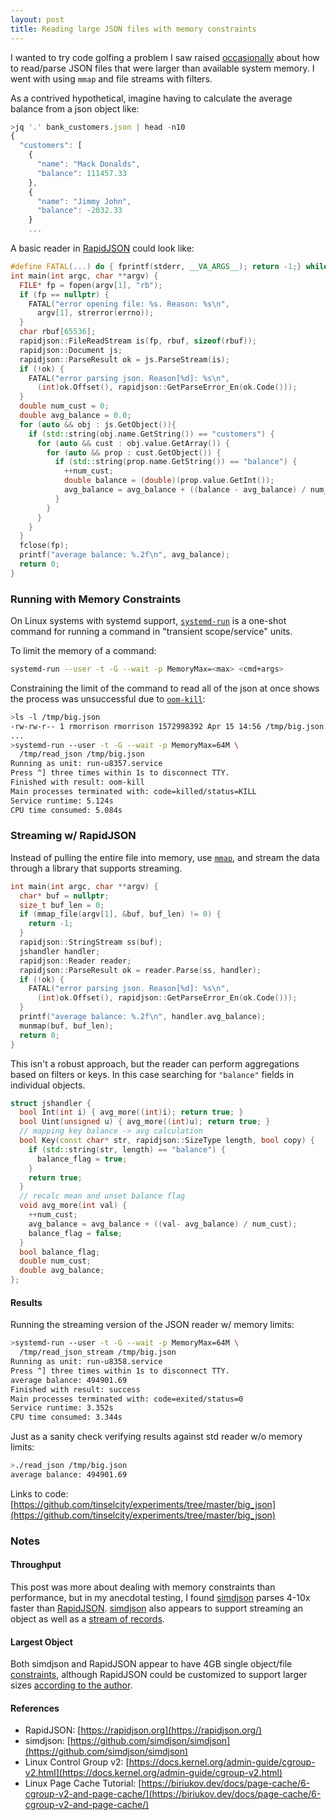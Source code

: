 ```yaml
---
layout: post
title: Reading large JSON files with memory constraints
---
```


I wanted to try code golfing a problem I saw raised [occasionally](https://news.ycombinator.com/item?id=35042609) about how to read/parse JSON files that were larger than available system memory.  I went with using `mmap` and file streams with filters.

As a contrived hypothetical, imagine having to calculate the average balance from a json object like:

```js
>jq '.' bank_customers.json | head -n10
{
  "customers": [
    {
      "name": "Mack Donalds",
      "balance": 111457.33
    },
    {
      "name": "Jimmy John",
      "balance": -2032.33
    }
    ...
```

A basic reader in [RapidJSON](https://rapidjson.org/) could look like:
```cpp
#define FATAL(...) do { fprintf(stderr, __VA_ARGS__); return -1;} while(0)
int main(int argc, char **argv) {
  FILE* fp = fopen(argv[1], "rb");
  if (fp == nullptr) {
    FATAL("error opening file: %s. Reason: %s\n",
      argv[1], strerror(errno));
  }
  char rbuf[65536];
  rapidjson::FileReadStream is(fp, rbuf, sizeof(rbuf));
  rapidjson::Document js;
  rapidjson::ParseResult ok = js.ParseStream(is);
  if (!ok) {
    FATAL("error parsing json. Reason[%d]: %s\n",
      (int)ok.Offset(), rapidjson::GetParseError_En(ok.Code()));
  }
  double num_cust = 0;
  double avg_balance = 0.0;
  for (auto && obj : js.GetObject()){
    if (std::string(obj.name.GetString()) == "customers") {
      for (auto && cust : obj.value.GetArray()) {
        for (auto && prop : cust.GetObject()) {
          if (std::string(prop.name.GetString()) == "balance") {
            ++num_cust;
            double balance = (double)(prop.value.GetInt());
            avg_balance = avg_balance + ((balance - avg_balance) / num_cust);
          }
        }
      }
    }
  }
  fclose(fp);
  printf("average balance: %.2f\n", avg_balance);
  return 0;
}
```

### Running with Memory Constraints

On Linux systems with systemd support, [`systemd-run`](https://manpages.ubuntu.com/manpages/jammy/man1/systemd-run.1.html) is a one-shot command for running a command in "transient scope/service" units.

To limit the memory of a command:
```sh
systemd-run --user -t -G --wait -p MemoryMax=<max> <cmd+args>
```

Constraining the limit of the command to read all of the json at once shows the process was unsuccessful due to [`oom-kill`](https://www.kernel.org/doc/gorman/html/understand/understand016.html):

```sh
>ls -l /tmp/big.json 
-rw-rw-r-- 1 rmorrison rmorrison 1572998392 Apr 15 14:56 /tmp/big.json
...
>systemd-run --user -t -G --wait -p MemoryMax=64M \
  /tmp/read_json /tmp/big.json
Running as unit: run-u8357.service
Press ^] three times within 1s to disconnect TTY.
Finished with result: oom-kill
Main processes terminated with: code=killed/status=KILL
Service runtime: 5.124s
CPU time consumed: 5.084s
```

### Streaming w/ RapidJSON

Instead of pulling the entire file into memory, use [`mmap`](https://man7.org/linux/man-pages/man2/mmap.2.html), and stream the data through a library that supports streaming.

```cpp
int main(int argc, char **argv) {
  char* buf = nullptr;
  size_t buf_len = 0;
  if (mmap_file(argv[1], &buf, buf_len) != 0) {
    return -1;
  }
  rapidjson::StringStream ss(buf);
  jshandler handler;
  rapidjson::Reader reader;
  rapidjson::ParseResult ok = reader.Parse(ss, handler);
  if (!ok) {
    FATAL("error parsing json. Reason[%d]: %s\n",
      (int)ok.Offset(), rapidjson::GetParseError_En(ok.Code()));
  }  
  printf("average balance: %.2f\n", handler.avg_balance);
  munmap(buf, buf_len);
  return 0;
}
```

This isn't a robust approach, but the reader can perform aggregations based on filters or keys.  In this case searching for `"balance"` fields in individual objects.

```cpp
struct jshandler {
  bool Int(int i) { avg_more((int)i); return true; }
  bool Uint(unsigned u) { avg_more((int)u); return true; }
  // mapping key balance -> avg calculation
  bool Key(const char* str, rapidjson::SizeType length, bool copy) {
    if (std::string(str, length) == "balance") {
      balance_flag = true;
    }
    return true;
  }
  // recalc mean and unset balance flag
  void avg_more(int val) {
    ++num_cust;
    avg_balance = avg_balance + ((val- avg_balance) / num_cust);
    balance_flag = false;
  }
  bool balance_flag;
  double num_cust;
  double avg_balance;
};
``` 

#### Results

Running the streaming version of the JSON reader w/ memory limits:
```sh
>systemd-run --user -t -G --wait -p MemoryMax=64M \
  /tmp/read_json_stream /tmp/big.json
Running as unit: run-u8358.service
Press ^] three times within 1s to disconnect TTY.
average balance: 494901.69
Finished with result: success
Main processes terminated with: code=exited/status=0
Service runtime: 3.352s
CPU time consumed: 3.344s
```

Just as a sanity check verifying results against std reader w/o memory limits:
```sh
>./read_json /tmp/big.json 
average balance: 494901.69
```

Links to code:
[https://github.com/tinselcity/experiments/tree/master/big_json](https://github.com/tinselcity/experiments/tree/master/big_json)

### Notes

#### Throughput
This post was more about dealing with memory constraints than performance, but in my anecdotal testing, I found [simdjson](https://github.com/simdjson/simdjson) parses 4-10x faster than [RapidJSON](https://rapidjson.org/).  [simdjson](https://github.com/simdjson/simdjson) also appears to support streaming an object as well as a [stream of records](https://github.com/simdjson/simdjson/blob/master/doc/basics.md#newline-delimited-json-ndjson-and-json-lines).

#### Largest Object
Both simdjson and RapidJSON appear to have 4GB single object/file [constraints](https://github.com/simdjson/simdjson/issues/128#issuecomment-1172576669/), although RapidJSON could be customized to support larger sizes [according to the author](https://github.com/Tencent/rapidjson/issues/1511#issuecomment-490736496).

#### References

- RapidJSON: [https://rapidjson.org](https://rapidjson.org/)
- simdjson: [https://github.com/simdjson/simdjson](https://github.com/simdjson/simdjson)
- Linux Control Group v2: [https://docs.kernel.org/admin-guide/cgroup-v2.html](https://docs.kernel.org/admin-guide/cgroup-v2.html)
- Linux Page Cache Tutorial: [https://biriukov.dev/docs/page-cache/6-cgroup-v2-and-page-cache/](https://biriukov.dev/docs/page-cache/6-cgroup-v2-and-page-cache/)

